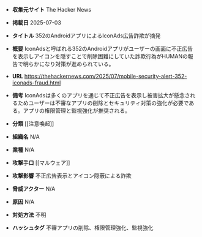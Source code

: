 - **収集元サイト**
The Hacker News

- **掲載日**
2025-07-03

- **タイトル**
352のAndroidアプリによるIconAds広告詐欺が摘発

- **概要**
IconAdsと呼ばれる352のAndroidアプリがユーザーの画面に不正広告を表示しアイコンを隠すことで削除困難にしていた詐欺行為がHUMANの報告で明らかになり対策が進められている。

- **URL**
https://thehackernews.com/2025/07/mobile-security-alert-352-iconads-fraud.html

- **備考**
IconAdsは多くのアプリを通じて不正広告を表示し被害拡大が懸念されるためユーザーは不審なアプリの削除とセキュリティ対策の強化が必要である。アプリの権限管理と監視強化が推奨される。

- **分類**
[[注意喚起]]

- **組織名**
N/A

- **業種**
N/A

- **攻撃手口**
[[マルウェア]]

- **攻撃影響**
不正広告表示とアイコン隠蔽による詐欺

- **脅威アクター**
N/A

- **原因**
N/A

- **対処方法**
不明

- **ハッシュタグ**
不審アプリの削除、権限管理強化、監視強化

